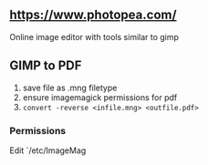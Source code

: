 ## https://www.photopea.com/

Online image editor with tools similar to gimp

## GIMP to PDF

1. save file as .mng filetype
2. ensure imagemagick permissions for pdf
3. `convert -reverse <infile.mng> <outfile.pdf>`

### Permissions
Edit `/etc/ImageMag
<!--stackedit_data:
eyJoaXN0b3J5IjpbLTE5OTkyMzYyNjgsMTkyMjY4NjU0OV19
-->